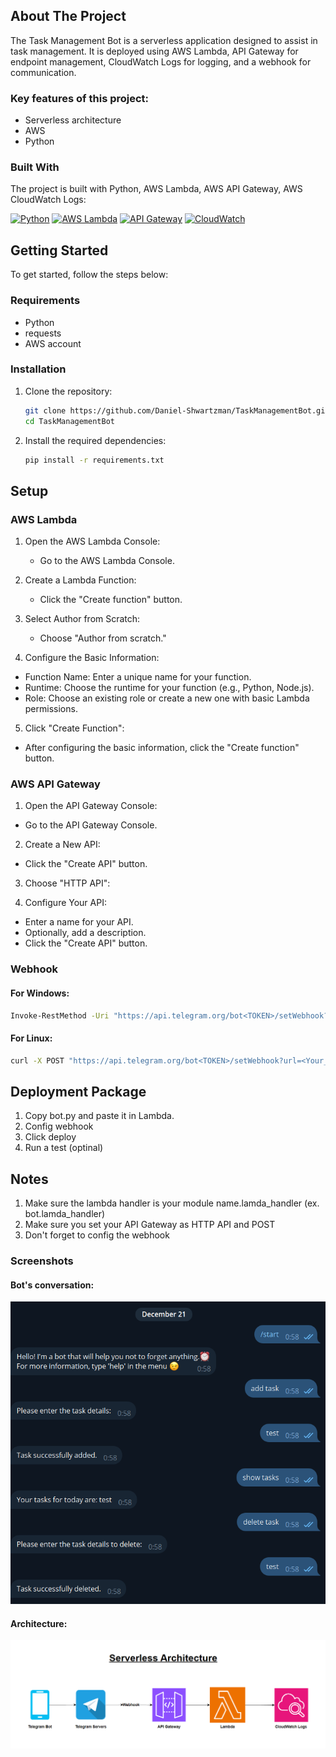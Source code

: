 <!-- ABOUT THE PROJECT -->
## About The Project

The Task Management Bot is a serverless application designed to assist in task management. It is deployed using AWS Lambda, API Gateway for endpoint management, CloudWatch Logs for logging, and a webhook for communication.


### Key features of this project:
- Serverless architecture
- AWS
- Python



### Built With
The project is built with Python, AWS Lambda, AWS API Gateway, AWS CloudWatch Logs:

[![Python][Python]][Python-url]     [![AWS Lambda][AWS Lambda]][lambda-url]     [![API Gateway][API Gateway]][api-gateway-url]     [![CloudWatch][CloudWatch]][cloudwatch-url]




<!-- Getting Started Section -->
## Getting Started
To get started, follow the steps below:


<!-- Requirements Section -->
### Requirements

- Python 
- requests
- AWS account

  
<!-- Installation Section -->
### Installation

1. Clone the repository:

   ```bash
   git clone https://github.com/Daniel-Shwartzman/TaskManagementBot.git
   cd TaskManagementBot
    ```

2. Install the required dependencies:

   ```bash
   pip install -r requirements.txt
    ```



## Setup

### AWS Lambda

1. Open the AWS Lambda Console:
   - Go to the AWS Lambda Console.
     
2. Create a Lambda Function:
   - Click the "Create function" button.
     
3. Select Author from Scratch:
   - Choose "Author from scratch."
     
4. Configure the Basic Information:
  - Function Name: Enter a unique name for your function.
  - Runtime: Choose the runtime for your function (e.g., Python, Node.js).
  - Role: Choose an existing role or create a new one with basic Lambda permissions.

5. Click "Create Function":
  - After configuring the basic information, click the "Create function" button.

### AWS API Gateway

1. Open the API Gateway Console:
  - Go to the API Gateway Console.
    
2. Create a New API:
  - Click the "Create API" button.
    
3. Choose "HTTP API":

4. Configure Your API:
  - Enter a name for your API.
  - Optionally, add a description.
  - Click the "Create API" button.



### Webhook

#### For Windows:
```bat
Invoke-RestMethod -Uri "https://api.telegram.org/bot<TOKEN>/setWebhook?url=<Your_API_Invoke_URL>" -Method Post
```

#### For Linux:
```bash
curl -X POST "https://api.telegram.org/bot<TOKEN>/setWebhook?url=<Your_API_Invoke_URL>"
```


## Deployment Package
1. Copy bot.py and paste it in Lambda.
2. Config webhook
3. Click deploy
4. Run a test (optinal)



## Notes
1. Make sure the lambda handler is your module name.lamda_handler (ex. bot.lamda_handler)
2. Make sure you set your API Gateway as HTTP API and POST
3. Don't forget to config the webhook




### Screenshots
#### Bot's conversation:
![Screenshot](images/conversation.PNG)

#### Architecture:
![Screenshot](images/Serverless.PNG)


<!-- MARKDOWN LINKS & IMAGES -->
[Python]: https://img.shields.io/badge/Python-FDEE00?style=for-the-badge&labelColor=black&logo=python&logoColor=FDEE00
[Python-url]: https://www.python.org
[AWS Lambda]: https://img.shields.io/badge/AWS_Lambda-FF4F00?style=for-the-badge&labelColor=black&logo=amazon-aws&logoColor=FF4F00
[lambda-url]: https://aws.amazon.com/lambda/?nc2=type_a
[API Gateway]: https://img.shields.io/badge/API_Gateway-DE3163?style=for-the-badge&labelColor=black&logo=amazon-aws&logoColor=DE3163
[api-gateway-url]: https://aws.amazon.com/api-gateway/?nc2=type_a
[CloudWatch]: https://img.shields.io/badge/CloudWatch-D0417E?style=for-the-badge&labelColor=black&logo=amazon-aws&logoColor=D0417E
[cloudwatch-url]: https://aws.amazon.com/cloudwatch/?nc2=type_a




